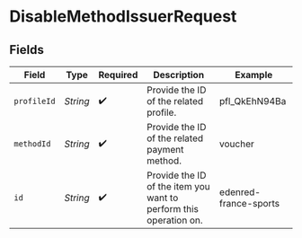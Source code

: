 # DisableMethodIssuerRequest


## Fields

| Field                                                             | Type                                                              | Required                                                          | Description                                                       | Example                                                           |
| ----------------------------------------------------------------- | ----------------------------------------------------------------- | ----------------------------------------------------------------- | ----------------------------------------------------------------- | ----------------------------------------------------------------- |
| `profileId`                                                       | *String*                                                          | :heavy_check_mark:                                                | Provide the ID of the related profile.                            | pfl_QkEhN94Ba                                                     |
| `methodId`                                                        | *String*                                                          | :heavy_check_mark:                                                | Provide the ID of the related payment method.                     | voucher                                                           |
| `id`                                                              | *String*                                                          | :heavy_check_mark:                                                | Provide the ID of the item you want to perform this operation on. | edenred-france-sports                                             |